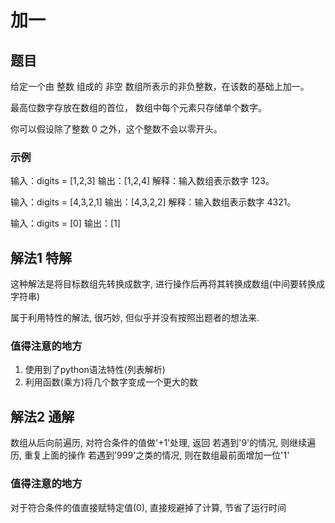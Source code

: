 
# 加一

## 题目

给定一个由 整数 组成的 非空 数组所表示的非负整数，在该数的基础上加一。

最高位数字存放在数组的首位， 数组中每个元素只存储单个数字。

你可以假设除了整数 0 之外，这个整数不会以零开头。

### 示例

输入：digits = [1,2,3]
输出：[1,2,4]
解释：输入数组表示数字 123。

输入：digits = [4,3,2,1]
输出：[4,3,2,2]
解释：输入数组表示数字 4321。

输入：digits = [0]
输出：[1]

## 解法1 特解

这种解法是将目标数组先转换成数字, 进行操作后再将其转换成数组(中间要转换成字符串)

属于利用特性的解法, 很巧妙, 但似乎并没有按照出题者的想法来.

### 值得注意的地方

1. 使用到了python语法特性(列表解析)
2. 利用函数(乘方)将几个数字变成一个更大的数

## 解法2 通解

数组从后向前遍历, 对符合条件的值做'+1'处理, 返回
    若遇到'9'的情况, 则继续遍历, 重复上面的操作
    若遇到'999'之类的情况, 则在数组最前面增加一位'1'

### 值得注意的地方

对于符合条件的值直接赋特定值(0), 直接规避掉了计算, 节省了运行时间


